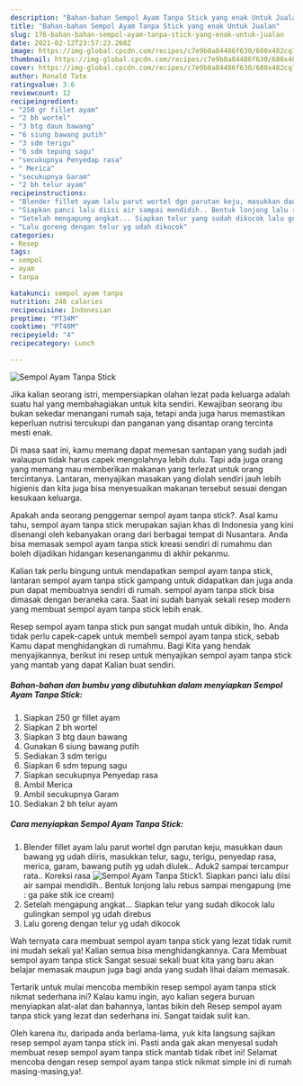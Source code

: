 ```yaml
---
description: "Bahan-bahan Sempol Ayam Tanpa Stick yang enak Untuk Jualan"
title: "Bahan-bahan Sempol Ayam Tanpa Stick yang enak Untuk Jualan"
slug: 176-bahan-bahan-sempol-ayam-tanpa-stick-yang-enak-untuk-jualan
date: 2021-02-12T23:57:23.268Z
image: https://img-global.cpcdn.com/recipes/c7e9b8a84486f630/680x482cq70/sempol-ayam-tanpa-stick-foto-resep-utama.jpg
thumbnail: https://img-global.cpcdn.com/recipes/c7e9b8a84486f630/680x482cq70/sempol-ayam-tanpa-stick-foto-resep-utama.jpg
cover: https://img-global.cpcdn.com/recipes/c7e9b8a84486f630/680x482cq70/sempol-ayam-tanpa-stick-foto-resep-utama.jpg
author: Ronald Tate
ratingvalue: 3.6
reviewcount: 12
recipeingredient:
- "250 gr fillet ayam"
- "2 bh wortel"
- "3 btg daun bawang"
- "6 siung bawang putih"
- "3 sdm terigu"
- "6 sdm tepung sagu"
- "secukupnya Penyedap rasa"
- " Merica"
- "secukupnya Garam"
- "2 bh telur ayam"
recipeinstructions:
- "Blender fillet ayam lalu parut wortel dgn parutan keju, masukkan daun bawang yg udah diiris, masukkan telur, sagu, terigu, penyedap rasa, merica, garam, bawang putih yg udah diulek.. Aduk2 sampai tercampur rata.. Koreksi rasa"
- "Siapkan panci lalu diisi air sampai mendidih.. Bentuk lonjong lalu rebus sampai mengapung (me : ga pake stik ice cream)"
- "Setelah mengapung angkat... Siapkan telur yang sudah dikocok lalu gulingkan sempol yg udah direbus"
- "Lalu goreng dengan telur yg udah dikocok"
categories:
- Resep
tags:
- sempol
- ayam
- tanpa

katakunci: sempol ayam tanpa 
nutrition: 248 calories
recipecuisine: Indonesian
preptime: "PT34M"
cooktime: "PT48M"
recipeyield: "4"
recipecategory: Lunch

---
```



![Sempol Ayam Tanpa Stick](https://img-global.cpcdn.com/recipes/c7e9b8a84486f630/680x482cq70/sempol-ayam-tanpa-stick-foto-resep-utama.jpg)

Jika kalian seorang istri, mempersiapkan olahan lezat pada keluarga adalah suatu hal yang membahagiakan untuk kita sendiri. Kewajiban seorang ibu bukan sekedar menangani rumah saja, tetapi anda juga harus memastikan keperluan nutrisi tercukupi dan panganan yang disantap orang tercinta mesti enak.

Di masa  saat ini, kamu memang dapat memesan santapan yang sudah jadi walaupun tidak harus capek mengolahnya lebih dulu. Tapi ada juga orang yang memang mau memberikan makanan yang terlezat untuk orang tercintanya. Lantaran, menyajikan masakan yang diolah sendiri jauh lebih higienis dan kita juga bisa menyesuaikan makanan tersebut sesuai dengan kesukaan keluarga. 



Apakah anda seorang penggemar sempol ayam tanpa stick?. Asal kamu tahu, sempol ayam tanpa stick merupakan sajian khas di Indonesia yang kini disenangi oleh kebanyakan orang dari berbagai tempat di Nusantara. Anda bisa memasak sempol ayam tanpa stick kreasi sendiri di rumahmu dan boleh dijadikan hidangan kesenanganmu di akhir pekanmu.

Kalian tak perlu bingung untuk mendapatkan sempol ayam tanpa stick, lantaran sempol ayam tanpa stick gampang untuk didapatkan dan juga anda pun dapat membuatnya sendiri di rumah. sempol ayam tanpa stick bisa dimasak dengan beraneka cara. Saat ini sudah banyak sekali resep modern yang membuat sempol ayam tanpa stick lebih enak.

Resep sempol ayam tanpa stick pun sangat mudah untuk dibikin, lho. Anda tidak perlu capek-capek untuk membeli sempol ayam tanpa stick, sebab Kamu dapat menghidangkan di rumahmu. Bagi Kita yang hendak menyajikannya, berikut ini resep untuk menyajikan sempol ayam tanpa stick yang mantab yang dapat Kalian buat sendiri.

<!--inarticleads1-->

##### Bahan-bahan dan bumbu yang dibutuhkan dalam menyiapkan Sempol Ayam Tanpa Stick:

1. Siapkan 250 gr fillet ayam
1. Siapkan 2 bh wortel
1. Siapkan 3 btg daun bawang
1. Gunakan 6 siung bawang putih
1. Sediakan 3 sdm terigu
1. Siapkan 6 sdm tepung sagu
1. Siapkan secukupnya Penyedap rasa
1. Ambil  Merica
1. Ambil secukupnya Garam
1. Sediakan 2 bh telur ayam




<!--inarticleads2-->

##### Cara menyiapkan Sempol Ayam Tanpa Stick:

1. Blender fillet ayam lalu parut wortel dgn parutan keju, masukkan daun bawang yg udah diiris, masukkan telur, sagu, terigu, penyedap rasa, merica, garam, bawang putih yg udah diulek.. Aduk2 sampai tercampur rata.. Koreksi rasa
<img src="https://img-global.cpcdn.com/steps/b90f4809b5b5f09a/160x128cq70/sempol-ayam-tanpa-stick-langkah-memasak-1-foto.jpg" alt="Sempol Ayam Tanpa Stick">1. Siapkan panci lalu diisi air sampai mendidih.. Bentuk lonjong lalu rebus sampai mengapung (me : ga pake stik ice cream)
1. Setelah mengapung angkat... Siapkan telur yang sudah dikocok lalu gulingkan sempol yg udah direbus
1. Lalu goreng dengan telur yg udah dikocok




Wah ternyata cara membuat sempol ayam tanpa stick yang lezat tidak rumit ini mudah sekali ya! Kalian semua bisa menghidangkannya. Cara Membuat sempol ayam tanpa stick Sangat sesuai sekali buat kita yang baru akan belajar memasak maupun juga bagi anda yang sudah lihai dalam memasak.

Tertarik untuk mulai mencoba membikin resep sempol ayam tanpa stick nikmat sederhana ini? Kalau kamu ingin, ayo kalian segera buruan menyiapkan alat-alat dan bahannya, lantas bikin deh Resep sempol ayam tanpa stick yang lezat dan sederhana ini. Sangat taidak sulit kan. 

Oleh karena itu, daripada anda berlama-lama, yuk kita langsung sajikan resep sempol ayam tanpa stick ini. Pasti anda gak akan menyesal sudah membuat resep sempol ayam tanpa stick mantab tidak ribet ini! Selamat mencoba dengan resep sempol ayam tanpa stick nikmat simple ini di rumah masing-masing,ya!.

